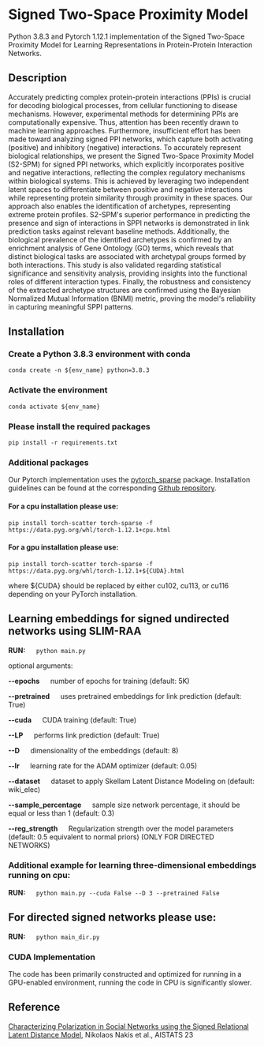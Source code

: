 # Signed Two-Space Proximity Model

Python 3.8.3 and Pytorch 1.12.1 implementation of the Signed Two-Space Proximity Model for Learning Representations in Protein-Protein Interaction Networks.

## Description

Accurately predicting complex protein-protein interactions (PPIs) is crucial for decoding biological processes, from cellular functioning to disease mechanisms. However, experimental methods for determining PPIs are computationally expensive. Thus, attention has been recently drawn to machine learning approaches. Furthermore, insufficient effort has been made toward analyzing signed PPI networks, which capture both activating (positive) and inhibitory (negative) interactions. 
To accurately represent biological relationships, we present the Signed Two-Space Proximity Model (S2-SPM) for signed PPI networks, which explicitly incorporates positive and negative interactions, reflecting the complex regulatory mechanisms within biological systems. This is achieved by leveraging two independent latent spaces to differentiate between positive and negative interactions while representing protein similarity through proximity in these spaces. Our approach also enables the identification of archetypes, representing extreme protein profiles. S2-SPM's superior performance in predicting the presence and sign of interactions in SPPI networks is demonstrated in link prediction tasks against relevant baseline methods. Additionally, the biological prevalence of the identified archetypes is confirmed by an enrichment analysis of Gene Ontology (GO) terms, which reveals that distinct biological tasks are associated with archetypal groups formed by both interactions. This study is also validated regarding statistical significance and sensitivity analysis, providing insights into the functional roles of different interaction types. Finally, the robustness and consistency of the extracted archetype structures are confirmed using the Bayesian Normalized Mutual Information (BNMI) metric, proving the model's reliability in capturing meaningful SPPI patterns. 

## Installation

### Create a Python 3.8.3 environment with conda

```
conda create -n ${env_name} python=3.8.3  
```

### Activate the environment

```
conda activate ${env_name} 
```

### Please install the required packages

```
pip install -r requirements.txt
```

### Additional packages

Our Pytorch implementation uses the [pytorch_sparse](https://github.com/rusty1s/pytorch_sparse) package. Installation guidelines can be found at the corresponding [Github repository](https://github.com/rusty1s/pytorch_sparse).

#### For a cpu installation please use: 

```pip install torch-scatter torch-sparse -f https://data.pyg.org/whl/torch-1.12.1+cpu.html```

#### For a gpu installation please use:

```pip install torch-scatter torch-sparse -f https://data.pyg.org/whl/torch-1.12.1+${CUDA}.html```

where ${CUDA} should be replaced by either cu102, cu113, or cu116 depending on your PyTorch installation.



## Learning embeddings for signed undirected networks using SLIM-RAA

**RUN:** &emsp; ```python main.py```

optional arguments:

**--epochs**  &emsp;  number of epochs for training (default: 5K)

**--pretrained**  &emsp;   uses pretrained embeddings for link prediction (default: True)

**--cuda**  &emsp;    CUDA training (default: True)

**--LP**   &emsp;     performs link prediction (default: True)

**--D**   &emsp;      dimensionality of the embeddings (default: 8)

**--lr**   &emsp;     learning rate for the ADAM optimizer (default: 0.05)

**--dataset** &emsp;  dataset to apply Skellam Latent Distance Modeling on (default: wiki_elec)

**--sample_percentage** &emsp;  sample size network percentage, it should be equal or less than 1 (default: 0.3)

**--reg_strength** &emsp; Regularization strength over the model parameters (default: 0.5 equivalent to normal priors) (ONLY FOR DIRECTED NETWORKS)


### Additional example for learning three-dimensional embeddings running on cpu:

**RUN:** &emsp; ```python main.py --cuda False --D 3 --pretrained False```

## For directed signed networks please use:

**RUN:** &emsp; ```python main_dir.py```



### CUDA Implementation

The code has been primarily constructed and optimized for running in a GPU-enabled environment, running the code in CPU is significantly slower.

## Reference

[Characterizing Polarization in Social Networks using the Signed Relational Latent Distance Model](https://proceedings.mlr.press/v206/nakis23a.html), Nikolaos Nakis et al., AISTATS 23


